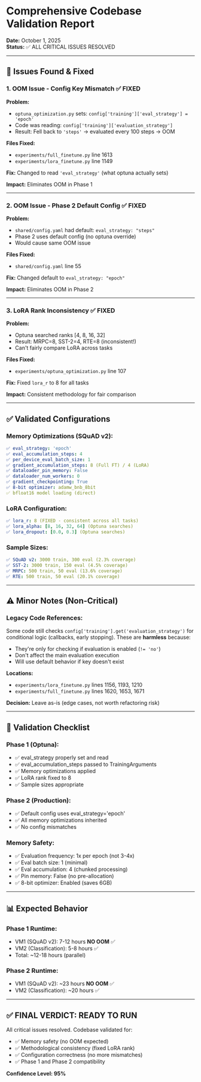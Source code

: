 # Comprehensive Codebase Validation Report
**Date:** October 1, 2025  
**Status:** ✅ ALL CRITICAL ISSUES RESOLVED

---

## 🎯 **Issues Found & Fixed**

### **1. OOM Issue - Config Key Mismatch** ✅ FIXED

**Problem:**
- `optuna_optimization.py` sets: `config['training']['eval_strategy'] = 'epoch'`
- Code was reading: `config['training']['evaluation_strategy']`
- Result: Fell back to `'steps'` → evaluated every 100 steps → OOM

**Files Fixed:**
- `experiments/full_finetune.py` line 1613
- `experiments/lora_finetune.py` line 1149

**Fix:** Changed to read `'eval_strategy'` (what optuna actually sets)

**Impact:** Eliminates OOM in Phase 1

---

### **2. OOM Issue - Phase 2 Default Config** ✅ FIXED

**Problem:**
- `shared/config.yaml` had default: `eval_strategy: "steps"`
- Phase 2 uses default config (no optuna override)
- Would cause same OOM issue

**Files Fixed:**
- `shared/config.yaml` line 55

**Fix:** Changed default to `eval_strategy: "epoch"`

**Impact:** Eliminates OOM in Phase 2

---

### **3. LoRA Rank Inconsistency** ✅ FIXED

**Problem:**
- Optuna searched ranks [4, 8, 16, 32]
- Result: MRPC=8, SST-2=4, RTE=8 (inconsistent!)
- Can't fairly compare LoRA across tasks

**Files Fixed:**
- `experiments/optuna_optimization.py` line 107

**Fix:** Fixed `lora_r` to 8 for all tasks

**Impact:** Consistent methodology for fair comparison

---

## ✅ **Validated Configurations**

### **Memory Optimizations (SQuAD v2):**
```yaml
✅ eval_strategy: 'epoch'
✅ eval_accumulation_steps: 4
✅ per_device_eval_batch_size: 1
✅ gradient_accumulation_steps: 8 (Full FT) / 4 (LoRA)
✅ dataloader_pin_memory: False
✅ dataloader_num_workers: 0
✅ gradient_checkpointing: True
✅ 8-bit optimizer: adamw_bnb_8bit
✅ bfloat16 model loading (direct)
```

### **LoRA Configuration:**
```yaml
✅ lora_r: 8 (FIXED - consistent across all tasks)
✅ lora_alpha: [8, 16, 32, 64] (Optuna searches)
✅ lora_dropout: [0.0, 0.3] (Optuna searches)
```

### **Sample Sizes:**
```yaml
✅ SQuAD v2: 3000 train, 300 eval (2.3% coverage)
✅ SST-2: 3000 train, 150 eval (4.5% coverage)
✅ MRPC: 500 train, 50 eval (13.6% coverage)
✅ RTE: 500 train, 50 eval (20.1% coverage)
```

---

## ⚠️ **Minor Notes (Non-Critical)**

### **Legacy Code References:**
Some code still checks `config['training'].get('evaluation_strategy')` for conditional logic (callbacks, early stopping). These are **harmless** because:
- They're only for checking if evaluation is enabled (`!= 'no'`)
- Don't affect the main evaluation execution
- Will use default behavior if key doesn't exist

**Locations:**
- `experiments/lora_finetune.py` lines 1156, 1193, 1210
- `experiments/full_finetune.py` lines 1620, 1653, 1671

**Decision:** Leave as-is (edge cases, not worth refactoring risk)

---

## 🎯 **Validation Checklist**

### **Phase 1 (Optuna):**
- ✅ eval_strategy properly set and read
- ✅ eval_accumulation_steps passed to TrainingArguments
- ✅ Memory optimizations applied
- ✅ LoRA rank fixed to 8
- ✅ Sample sizes appropriate

### **Phase 2 (Production):**
- ✅ Default config uses eval_strategy='epoch'
- ✅ All memory optimizations inherited
- ✅ No config mismatches

### **Memory Safety:**
- ✅ Evaluation frequency: 1x per epoch (not 3-4x)
- ✅ Eval batch size: 1 (minimal)
- ✅ Eval accumulation: 4 (chunked processing)
- ✅ Pin memory: False (no pre-allocation)
- ✅ 8-bit optimizer: Enabled (saves 6GB)

---

## 📊 **Expected Behavior**

### **Phase 1 Runtime:**
- VM1 (SQuAD v2): 7-12 hours **NO OOM** ✅
- VM2 (Classification): 5-8 hours ✅
- Total: ~12-18 hours (parallel)

### **Phase 2 Runtime:**
- VM1 (SQuAD v2): ~23 hours **NO OOM** ✅
- VM2 (Classification): ~20 hours ✅

---

## ✅ **FINAL VERDICT: READY TO RUN**

All critical issues resolved. Codebase validated for:
- ✅ Memory safety (no OOM expected)
- ✅ Methodological consistency (fixed LoRA rank)
- ✅ Configuration correctness (no more mismatches)
- ✅ Phase 1 and Phase 2 compatibility

**Confidence Level: 95%**

